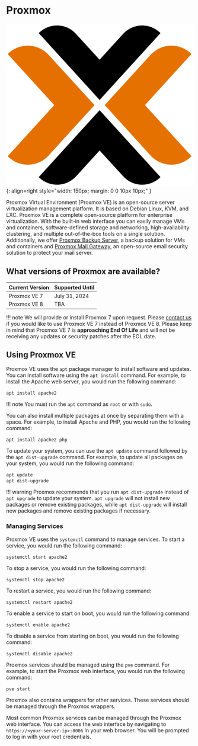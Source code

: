 # Proxmox

![Proxmox Logo](../images/oslogos/proxmox.png){: align=right style="width: 150px; margin: 0 0 10px 10px;" }

Proxmox Virtual Environment (Proxmox VE) is an open-source server virtualization management platform. It is based on Debian Linux, KVM, and LXC. Proxmox VE is a complete open-source platform for enterprise virtualization. With the built-in web interface you can easily manage VMs and containers, software-defined storage and networking, high-availability clustering, and multiple out-of-the-box tools on a single solution. Additionally, we offer [Proxmox Backup Server](proxmox/proxmox-backup-server.md), a backup solution for VMs and containers and [Proxmox Mail Gateway](proxmox/proxmox-mail-gateway.md), an open-source email security solution to protect your mail server.


## What versions of Proxmox are available?

| Current Version | Supported Until |
| --------------- | --------------- |
| Proxmox VE 7    | July 31, 2024   |
| Proxmox VE 8    | TBA             |

!!! note
    We will provide or install Proxmox 7 upon request. Please [contact us](https://my.nodespace.com/submitticket.php) if you would like to use Proxmox VE 7 instead of Proxmox VE 8. Please keep in mind that Proxmox VE 7 is **approaching End Of Life** and will not be receiving any updates or security patches after the EOL date.

## Using Proxmox VE

Proxmox VE uses the `apt` package manager to install software and updates. You can install software using the `apt install` command. For example, to install the Apache web server, you would run the following command:

```
apt install apache2
```

!!! note
    You must run the `apt` command as `root` or with `sudo`.

You can also install multiple packages at once by separating them with a space. For example, to install Apache and PHP, you would run the following command:

```
apt install apache2 php
```

To update your system, you can use the `apt update` command followed by the `apt dist-upgrade` command. For example, to update all packages on your system, you would run the following command:

```
apt update
apt dist-upgrade
```

!!! warning
    Proxmox recommends that you run `apt dist-upgrade` instead of `apt upgrade` to update your system. `apt upgrade` will not install new packages or remove existing packages, while `apt dist-upgrade` will install new packages and remove existing packages if necessary. 


### Managing Services

Proxmox VE uses the `systemctl` command to manage services. To start a service, you would run the following command:

```
systemctl start apache2
```

To stop a service, you would run the following command:

```
systemctl stop apache2
```

To restart a service, you would run the following command:

```
systemctl restart apache2
```

To enable a service to start on boot, you would run the following command:

```
systemctl enable apache2
```

To disable a service from starting on boot, you would run the following command:

```
systemctl disable apache2
```

Proxmox services should be managed using the `pve` command. For example, to start the Proxmox web interface, you would run the following command:

```
pve start
```

Proxmox also contains wrappers for other services. These services should be managed through the Proxmox wrappers.

Most common Proxmox services can be managed through the Proxmox web interface. You can access the web interface by navigating to `https://<your-server-ip>:8006` in your web browser. You will be prompted to log in with your root credentials.